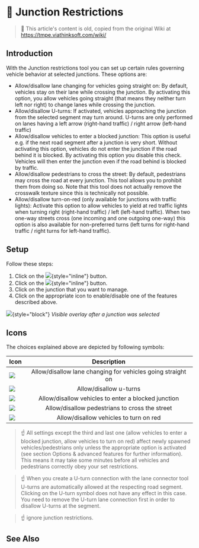 # 👴 Junction Restrictions

> 👴 This article's content is old, copied from the original Wiki at https://tmpe.viathinksoft.com/wiki/

## Introduction

With the Junction restrictions tool you can set up certain rules governing vehicle behavior at selected junctions. These
options are:

* Allow/disallow lane changing for vehicles going straight on: By default, vehicles stay on their lane while crossing
  the junction. By activating this option, you allow vehicles going straight (that means they neither turn left nor
  right) to change lanes while crossing the junction.
* Allow/disallow U-turns: If activated, vehicles approaching the junction from the selected segment may turn around.
  U-turns are only performed on lanes having a left arrow (right-hand traffic) / right arrow (left-hand traffic)
* Allow/disallow vehicles to enter a blocked junction: This option is useful e.g. if the next road segment after a
  junction is very short. Without activating this option, vehicles do not enter the junction if the road behind it is
  blocked. By activating this option you disable this check. Vehicles will then enter the junction even if the road
  behind is blocked by traffic.
* Allow/disallow pedestrians to cross the street: By default, pedestrians may cross the road at every junction. This
  tool allows you to prohibit them from doing so. Note that this tool does not actually remove the crosswalk texture
  since this is technically not possible.
* Allow/disallow turn-on-red (only available for junctions with traffic lights): Activate this option to allow vehicles
  to yield at red traffic lights when turning right (right-hand traffic) / left (left-hand traffic). When two one-way
  streets cross (one incoming and one outgoing one-way) this option is also available for non-preferred turns (left turns
  for right-hand traffic / right turns for left-hand traffic).

## Setup

Follow these steps:

1. Click on the ![](btnMain.png){style="inline"} button.
2. Click on the ![](btnJunctionRestrictions.png){style="inline"} button.
3. Click on the junction that you want to manage.
4. Click on the appropriate icon to enable/disable one of the features described above.

![](picJunctionRestrictions_junction.png){style="block"}
_Visible overlay after a junction was selected_

## Icons

The choices explained above are depicted by following symbols:

| Icon                              |                         Description                         |
|:----------------------------------|:-----------------------------------------------------------:|
| ![](picLegacyJR_laneChange.png)   | Allow/disallow lane changing for vehicles going straight on |        
| ![](picLegacyJR_uTurn.png)        |                   Allow/disallow u-turns                    |        
| ![](picLegacyJR_blockedEnter.png) |     Allow/disallow vehicles to enter a blocked junction     |        
| ![](picLegacyJR_crossing.png)     |       Allow/disallow pedestrians to cross the street        |        
| ![](picLegacyJR_laneChange.png)   |           Allow/disallow vehicles to turn on red            |        

> ☝️ All settings except the third and last one (allow vehicles to enter a blocked junction, allow
> vehicles to turn on red) affect newly spawned vehicles/pedestrians only unless the appropriate
> option is activated (see section Options & advanced features for further information). This means
> it may take some minutes before all vehicles and pedestrians correctly obey your set restrictions.

> ☝️ When you create a U-turn connection with the lane connector tool U-turns are automatically
> allowed at the respecting road segment. Clicking on the U-turn symbol does not have any effect in
> this case. You need to remove the U-turn lane connection first in order to disallow U-turns at the segment.

> ☝️ [](Reckless-Drivers.md) ignore junction restrictions.

## See Also

[](L-Vehicle-Routing.md)
